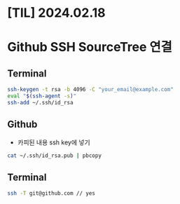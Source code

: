 # [TIL] 2024.02.18

# Github SSH SourceTree 연결
## Terminal

```bash
ssh-keygen -t rsa -b 4096 -C "your_email@example.com"
eval "$(ssh-agent -s)"
ssh-add ~/.ssh/id_rsa
```

## Github

- 카피된 내용 ssh key에 넣기

```bash
cat ~/.ssh/id_rsa.pub | pbcopy
```

## Terminal

```bash
ssh -T git@github.com // yes
```
